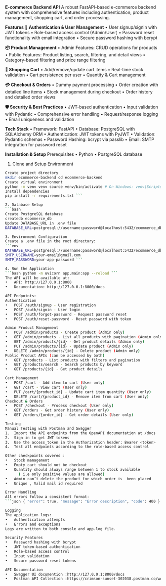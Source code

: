 **E-commerce Backend API**
A robust FastAPI-based e-commerce backend system with comprehensive features including authentication, product management, shopping cart, and order processing.

**Features**
**🔐 Authentication & User Management**
•	User signup/signin with JWT tokens
•	Role-based access control (Admin/User)
•	Password reset functionality with email integration
•	Secure password hashing with bcrypt

**📦 Product Management**
•	Admin Features: CRUD operations for products
•	Public Features: Product listing, search, filtering, and detail views
•	Category-based filtering and price range filtering

**🛒 Shopping Cart**
•	Add/remove/update cart items
•	Real-time stock validation
•	Cart persistence per user
•	Quantity & Cart management

**💳 Checkout & Orders**
•	Dummy payment processing
•	Order creation with detailed line items
•	Stock management during checkout
•	Order history and detailed order views

**🛡️ Security & Best Practices**
•	JWT-based authentication
•	Input validation with Pydantic
•	Comprehensive error handling
•	Request/response logging
•	Email uniqueness and validation

**Tech Stack**
•	Framework: FastAPI
•	Database: PostgreSQL with SQLAlchemy ORM
•	Authentication: JWT tokens with PyJWT
•	Validation: Pydantic schemas
•	Password Hashing: bcrypt via passlib
•	Email: SMTP integration for password reset

**Installation & Setup**
Prerequisites
•	Python
•	PostgreSQL database

1. Clone and Setup Environment
```bash
Create project directory
mkdir ecommerce-backend cd ecommerce-backend
Create virtual environment
python -m venv venv source venv/bin/activate # On Windows: venv\Scripts\activate
Install dependencies
pip install -r requirements.txt ```

2. Database Setup
```bash
Create PostgreSQL database
createdb ecommerce_db
Update DATABASE_URL in .env file
DATABASE_URL=postgresql://username:password@localhost:5432/ecommerce_db ```

3. Environment Configuration
Create a .env file in the root directory:
```env 
DATABASE_URL=postgresql://username:password@localhost:5432/ecommerce_db SECRET_KEY=your-super-secret-jwt-key 
SMTP_USERNAME=your-email@gmail.com 
SMTP_PASSWORD=your-app-password ```

4. Run the Application
```bash python -m uvicorn app.main:app --reload ```
The API will be available at:
•	API: http://127.0.0.1:8000
•	Documentation: http://127.0.0.1:8000/docs

API Endpoints:
Authentication
•	POST /auth/signup - User registration
•	POST /auth/signin - User login
•	POST /auth/forgot-password - Request password reset
•	POST /auth/reset-password - Reset password with token

Admin Product Management
•	POST /admin/products - Create product (Admin only)
•	GET /admin/products - List all products with pagination (Admin only)
•	GET /admin/products/{id} - Get product details (Admin only)
•	PUT /admin/products/{id} - Update product (Admin only)
•	DELETE /admin/products/{id} - Delete product (Admin only)
Public Product APIs (can be accessed by both)
•	GET /products - List products with filters and pagination
•	GET /products/search - Search products by keyword
•	GET /products/{id} - Get product details

Cart Management
•	POST /cart - Add item to cart (User only)
•	GET /cart - View cart (User only)
•	PUT /cart/{product_id} - Update cart item quantity (User only)
•	DELETE /cart/{product_id} - Remove item from cart (User only)
Checkout & Orders
•	POST /checkout - Process checkout (User only)
•	GET /orders - Get order history (User only)
•	GET /orders/{order_id} - Get order details (User only)

Testing
Manual Testing with Postman and Swagger
1.	Import the API endpoints from the OpenAPI documentation at /docs
2.	Sign in to get JWT tokens
3.	Use the access_token in the Authorization header: Bearer <token>
4.	Test all endpoints according to the role-based access control

Other checkpoints covered :
•	Stock management 
•	Empty cart should not be checkout
•	Quantity should always range between 1 to stock available
  	  ( i.e only positive values are allowed)
•	Admin can’t delete the product for which order is  been placed 
•	Unique , Valid mail id required

Error Handling
All errors follow a consistent format:
```json { "error": true, "message": "Error description", "code": 400 } ```

Logging
The application logs:
•	Authentication attempts
•	Errors and exceptions
Logs are written to both console and app.log file.

Security Features
•	Password hashing with bcrypt
•	JWT token-based authentication
•	Role-based access control
•	Input validation 
•	Secure password reset tokens

API Documentation
•	Swagger UI documention :http://127.0.0.1:8000/docs
•	Postman API Collection :https://crimson-sunset-302038.postman.co/workspace/Team-Workspace~b97f4b2f-5a0a-48d0-846f-a5e48568c0e8/collection/43331568-3fcf2e59-b226-4246-add0-c4a4637f369b?action=share&creator=43331568
